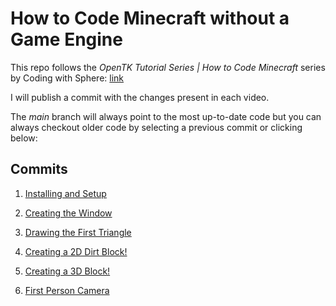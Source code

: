 # How to Code Minecraft without a Game Engine

This repo follows the *OpenTK Tutorial Series | How to Code Minecraft* series by Coding with Sphere: [link](https://www.youtube.com/playlist?list=PLvN4CrYN-8i6fPOfPgS8YsoncOYZql9p8)

I will publish a commit with the changes present in each video. 

The *main* branch will always point to the most up-to-date code but you can always checkout older code by selecting a previous commit or clicking below:

## Commits

1. [Installing and Setup](https://github.com/LeJawa/MinecraftCloneOpenTkTutorial/tree/bad87c643ef98c1bfa3176b2a01670eae91ea661)

1. [Creating the Window](https://github.com/LeJawa/MinecraftCloneOpenTkTutorial/tree/a5294e4f30fddeb5f8618f6cdfe297becc004516)

1. [Drawing the First Triangle](https://github.com/LeJawa/MinecraftCloneOpenTkTutorial/tree/7bed36695bf0e4d8a55d1c0c1426fc83a410265e)

1. [Creating a 2D Dirt Block!](https://github.com/LeJawa/MinecraftCloneOpenTkTutorial/tree/1deb412791ffdb6092c8ca1c8ce3c85775df2a85)

1. [Creating a 3D Block!](https://github.com/LeJawa/MinecraftCloneOpenTkTutorial/tree/0dc4df8da3f377830242cebd7b5efe283730f478)

1. [First Person Camera](https://github.com/LeJawa/MinecraftCloneOpenTkTutorial/tree/2fe5afc302084817bf45d77abbc11eb036672cd5)
